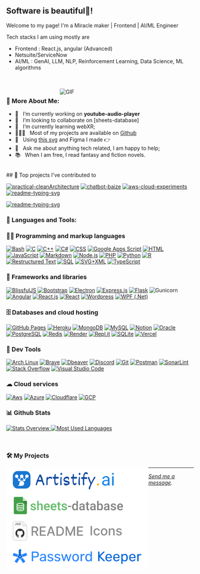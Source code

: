 ## Software is beautiful👋!

Welcome to my page!
I'm a Miracle maker | Frontend | AI/ML Engineer

Tech stacks I am using mostly are
- Frontend : React.js, angular (Advanced)<br/>
- Netsuite/ServiceNow
- AI/ML : GenAI, LLM, NLP, Reinforcement Learning, Data Science, ML algorithms


<br/>
<br/>

<img align="right" alt="GIF" src="https://raw.githubusercontent.com/rahul-jha98/rahul-jha98/main/techstack.gif" width="360px"/>
  
### 🧐 More About Me:

- 🔭 &nbsp; I’m currently working on **youtube-audio-player**
- 🤝 &nbsp; I’m looking to collaborate on [sheets-database]
- 🌱 &nbsp; I’m currently learning webXR; 
- 👨🏻‍💻 &nbsp; Most of my projects are available on [Github](https://github.com/itsmiracler?tab=repositories)
- 🎨 &nbsp; Using [this svg](https://storyset.com/illustration/javascript-frameworks/amico) and Figma I made 👉
- 💬 &nbsp; Ask me about anything tech related, I am happy to help;
- 📚 &nbsp; When I am free, I read fantasy and fiction novels. 

<br>
## 📕 Top projects I've contributed to

<!-- Small repo cards https://github.com/DenverCoder1/github-readme-stats (fork of anuraghazra/github-readme-stats) -->
<p align="left">
  <a href="https://github.com/itsmiracler/Practical-CleanArchitecture"><img width="278" src="https://denvercoder1-github-readme-stats.vercel.app/api/pin/?username=itsmiracler&repo=Practical-CleanArchitecture&theme=react&bg_color=1F222E&title_color=F85D7F&hide_border=true&icon_color=F8D866&show_icons=false" alt="practical-cleanArchitecture"></a>
<a href="https://github.com/itsmiracler/chatbot-awesome-baize"><img width="278" src="https://denvercoder1-github-readme-stats.vercel.app/api/pin/?username=itsmiracler&repo=chatbot-awesome-baize&theme=react&bg_color=1F222E&title_color=F85D7F&hide_border=true&icon_color=F8D866&show_icons=false" alt="chatbot-baize"></a>
  <a href="https://github.com/itsmiracler/aws-cloud-experiments"><img width="278" src="https://denvercoder1-github-readme-stats.vercel.app/api/pin/?username=itsmiracler&repo=aws-cloud-experiments&theme=react&bg_color=1F222E&title_color=F85D7F&hide_border=true&icon_color=F8D866&show_icons=false" alt="aws-cloud-experiments"></a>
  <a href="https://github.com/itsmiracler/MicroErp"><img width="278" src="https://denvercoder1-github-readme-stats.vercel.app/api/pin/?username=itsmiracler&repo=MicroErp&theme=react&bg_color=1F222E&title_color=F85D7F&hide_border=true&icon_color=F8D866&show_icons=false" alt="readme-typing-svg"></a>
</p>
  <a href="https://github.com/itsmiracler/ng-state-inspector"><img width="278" src="https://denvercoder1-github-readme-stats.vercel.app/api/pin/?username=itsmiracler&repo=ng-state-inspector&theme=react&bg_color=1F222E&title_color=F85D7F&hide_border=true&icon_color=F8D866&show_icons=false" alt="readme-typing-svg"></a>
</p>


### 🔨 Languages and Tools:

### 👨‍💻 Programming and markup languages

<p>
    <a href="https://github.com/search?q=user%3Aitsmiracler+language%3Abash"><img alt="Bash" src="https://img.shields.io/badge/Bash-121011.svg?logo=gnu-bash&logoColor=white"></a>
    <a href="https://github.com/search?q=user%3Aitsmiracler+language%3Ac"><img alt="C" src="https://custom-icon-badges.demolab.com/badge/C-03599C.svg?logo=c-in-hexagon&logoColor=white"></a>
    <a href="https://github.com/search?q=user%3Aitsmiracler+language%3Acpp"><img alt="C++" src="https://custom-icon-badges.demolab.com/badge/C++-9C033A.svg?logo=cpp2&logoColor=white"></a>
    <a href="https://github.com/search?q=user%3Aitsmiracler+language%3Acsharp"><img alt="C#" src="https://custom-icon-badges.demolab.com/badge/C%23-68217A.svg?logo=cs2&logoColor=white"></a>
    <a href="https://github.com/search?q=user%3Aitsmiracler+language%3Acss"><img alt="CSS" src="https://img.shields.io/badge/CSS-1572B6.svg?logo=css3&logoColor=white"></a>
    <a href="https://github.com/search?q=user%3Aitsmiracler+language%3Ags"><img alt="Google Apps Script" src="https://custom-icon-badges.demolab.com/badge/Google%20Apps%20Script-02569B.svg?logo=color-swatch&logoColor=white"></a>
    <a href="https://github.com/search?q=user%3Aitsmiracler+language%3Ahtml"><img alt="HTML" src="https://img.shields.io/badge/HTML-E34F26.svg?logo=html5&logoColor=white"></a>
    <a href="https://github.com/search?q=user%3Aitsmiracler+language%3Ajavascript"><img alt="JavaScript" src="https://img.shields.io/badge/JavaScript-F7DF1E.svg?logo=javascript&logoColor=black"></a>
    <a href="https://github.com/search?q=user%3Aitsmiracler+language%3Amarkdown"><img alt="Markdown" src="https://img.shields.io/badge/Markdown-000000.svg?logo=markdown&logoColor=white"></a>
    <a href="https://github.com/search?q=user%3Aitsmiracler+language%3Ajavascript"><img alt="Node.js" src="https://img.shields.io/badge/Node.js-43853D.svg?logo=node.js&logoColor=white"></a>
    <a href="https://github.com/search?q=user%3Aitsmiracler+language%3Aphp"><img alt="PHP" src="https://img.shields.io/badge/PHP-777BB4.svg?logo=php&logoColor=white"></a>
    <a href="https://github.com/search?q=user%3Aitsmiracler+language%3Apython"><img alt="Python" src="https://img.shields.io/badge/Python-14354C.svg?logo=python&logoColor=white"></a>
    <a href="https://github.com/search?q=user%3Aitsmiracler+language%3Ar"><img alt="R" src="https://img.shields.io/badge/R-276DC3.svg?logo=r&logoColor=white"></a>
    <a href="https://github.com/search?q=user%3Aitsmiracler+language%3Arst"><img alt="Restructured Text" src="https://img.shields.io/badge/Restructured Text-3a4148.svg?logo=readthedocs&logoColor=white"></a>
    <a href="https://github.com/search?q=user%3Aitsmiracler+language%3Asql"><img alt="SQL" src="https://custom-icon-badges.demolab.com/badge/SQL-025E8C.svg?logo=database&logoColor=white"></a>
    <a href="https://github.com/search?q=user%3Aitsmiracler+language%3Asvg"><img alt="SVG+XML" src="https://img.shields.io/badge/SVG%2BXML-e0982c.svg?logo=svg&logoColor=white"></a>
    <a href="https://github.com/search?q=user%3Aitsmiracler+language%3AtypeScript"><img alt="TypeScript" src="https://img.shields.io/badge/TypeScript-007ACC.svg?logo=typescript&logoColor=white"></a>
    
</p>

### 🧰 Frameworks and libraries

<p>
    <a href="#"><img alt="BlissfulJS" src="https://custom-icon-badges.demolab.com/badge/Bliss.js-3dacc2.svg?logo=bliss&logoColor=white"></a>
    <a href="#"><img alt="Bootstrap" src="https://img.shields.io/badge/Bootstrap-7952B3.svg?logo=bootstrap&logoColor=white"></a>
    <a href="#"><img alt="Electron" src="https://img.shields.io/badge/Electron-20232e.svg?logo=electron&logoColor=white"></a>
    <a href="#"><img alt="Express.js" src="https://img.shields.io/badge/Express.js-404d59.svg?logo=express&logoColor=white"></a>
    <a href="#"><img alt="Flask" src="https://img.shields.io/badge/Flask-000000.svg?logo=flask&logoColor=white"></a>
    <a href"#"><img alt="Gunicorn" src="https://img.shields.io/badge/-Gunicorn-499848.svg?logo=gunicorn&logoColor=white"></a>
    <a href="#"><img alt="Angular" src="https://img.shields.io/badge/angular-%23DD0031.svg?&logo=angular&logoColor=white"></a>
    <a href="#"><img alt="React.js" src="https://img.shields.io/badge/React-20232A?&logo=angular&logoColor=white"></a>
    <a href="#"><img alt="React" src="https://img.shields.io/badge/React-20232a.svg?logo=react&logoColor=%2361DAFB"></a>
    <a href="#"><img alt="Wordpress" src="https://img.shields.io/badge/Wordpress-21759B?logo=wordpress&logoColor=white"></a>
    <a href="#"><img alt="WPF (.Net)" src="https://img.shields.io/badge/WPF-5C2D91?logo=.net&logoColor=white"></a>
</p>

### 🗄️ Databases and cloud hosting

<p>
    <a href="#"><img alt="GitHub Pages" src="https://img.shields.io/badge/GitHub%20Pages-327FC7.svg?logo=github&logoColor=white"></a>
    <a href="#"><img alt="Heroku" src="https://img.shields.io/badge/Heroku-430098.svg?logo=heroku&logoColor=white"></a>
    <a href="#"><img alt="MongoDB" src ="https://img.shields.io/badge/MongoDB-4ea94b.svg?logo=mongodb&logoColor=white"></a>
    <a href="#"><img alt="MySQL" src="https://img.shields.io/badge/MySQL-00f.svg?logo=mysql&logoColor=white"></a>
    <a href="#"><img alt="Notion" src="https://img.shields.io/badge/Notion-010101.svg?logo=notion&logoColor=white"></a>
    <a href="#"><img alt="Oracle" src ="https://img.shields.io/badge/Oracle-F00000.svg?logo=oracle&logoColor=white"></a>
    <a href="#"><img alt="PostgreSQL" src ="https://img.shields.io/badge/PostgreSQL-316192.svg?logo=postgresql&logoColor=white"></a>
    <a href="#"><img alt="Redis" src ="https://img.shields.io/badge/redis-%23DD0031.svg?logo=postgresql&logoColor=white"></a>
    <a href="#"><img alt="Render" src="https://img.shields.io/badge/Render-00979D.svg?logo=render&logoColor=white"></a>
    <a href="#"><img alt="Repl.it" src="https://img.shields.io/badge/Repl.it-0D101E.svg?logo=Replit&logoColor=white"></a>
    <a href="#"><img alt="SQLite" src ="https://img.shields.io/badge/SQLite-07405e.svg?logo=sqlite&logoColor=white"></a>
    <a href="#"><img alt="Vercel" src="https://img.shields.io/badge/Vercel-000000.svg?logo=vercel&logoColor=white"></a>
</p>

### 👨‍ Dev Tools

<p>
    <a href="#"><img alt="Arch Linux" src="https://img.shields.io/badge/Arch%20Linux-1793D1.svg?logo=arch-linux&logoColor=white"></a>
    <a href="#"><img alt="Brave" src="https://img.shields.io/badge/-Brave-FB542B?logo=brave&logoColor=white"></a>    
    <a href="#"><img alt="Dbeaver" src="https://custom-icon-badges.demolab.com/badge/-Dbeaver-372923?logo=dbeaver-mono&logoColor=white"></a>
    <a href="#"><img alt="Discord" src="https://img.shields.io/badge/-Discord-5865F2.svg?logo=discord&logoColor=white"></a>
    <a href="#"><img alt="Git" src="https://img.shields.io/badge/Git-F05033.svg?logo=git&logoColor=white"></a>
    <a href="#"><img alt="Postman" src="https://img.shields.io/badge/Postman-FF6C37?logo=postman&logoColor=white"></a>
    <a href="#"><img alt="SonarLint" src="https://img.shields.io/badge/-SonarLint-CB2029?logo=sonarlint&logoColor=white"></a>
    <a href="#"><img alt="Stack Overflow" src="https://img.shields.io/badge/-Stack%20Overflow-FE7A16?logo=stack-overflow&logoColor=white"></a>
    <a href="#"><img alt="Visual Studio Code" src="https://img.shields.io/badge/Visual%20Studio%20Code-0078d7.svg?logo=visual-studio-code&logoColor=white"></a>
</p>

### ☁ Cloud services
<p>
 <a href="#"><img alt="Aws" src="https://img.shields.io/badge/Amazon_AWS-FF9900?style=for-the-badge&logo=amazonaws&logoColor=white"></a>          
 <a href="#"><img alt="Azure" src="https://img.shields.io/badge/Azure_Functions-0062AD?style=for-the-badge&logo=azure-functions&logoColor=white"></a>  
 <a href="#"><img alt="Cloudflare" src="https://img.shields.io/badge/Cloudflare-F38020?style=for-the-badge&logo=Cloudflare&logoColor=white"></a> 
<a href="#"><img alt="GCP" src="https://img.shields.io/badge/Google_Cloud-4285F4?style=for-the-badge&logo=google-cloud&logoColor=white"></a>             
<br>


### 📊 Github Stats
<a href='https://github.com/rahul-jha98/github-stats-transparent'>
  
![Stats Overview](https://github-production-user-asset-6210df.s3.amazonaws.com/33221818/312905103-bda6a080-b2bc-4022-91c0-721ef9ab5e85.svg?X-Amz-Algorithm=AWS4-HMAC-SHA256&X-Amz-Credential=AKIAVCODYLSA53PQK4ZA%2F20240314%2Fus-east-1%2Fs3%2Faws4_request&X-Amz-Date=20240314T154530Z&X-Amz-Expires=300&X-Amz-Signature=0846f543ecab49b50e84c8d659450697993a5f476961fd3c00e7419a38659d9c&X-Amz-SignedHeaders=host&actor_id=33221818&key_id=0&repo_id=301573344)
![Most Used Languages](https://user-images.githubusercontent.com/33221818/195927089-4a964a15-4b4a-4bb4-b597-e44a7e0834a1.svg)

</a>

<br>

### 🛠️ My Projects
<a href="https://github.com/itsmiracler/" target="_blank"> <img alt="artistify" src="./projects/artistify.svg" height="68" align="left"> </a>
<a href="https://github.com/itsmiracler/" target="_blank"> <img alt="sheetsdatabase" src="./projects/sheetsdatabase.svg"  height="68" align="left"> </a>
<a href="https://github.com/itsmiracler/" target="_blank"> <img alt="readmeicons" src="./projects/readmeicons.svg" height="68" align="left"> </a>
<a href="https://github.com/itsmiracler/" target="_blank"> <img alt="passwordkeeper" src="./projects/passwordkeeper.svg" height="68" align="left"> </a>
            

------
*[Send me a message](mailto:weslyjean894@gmail.com).*
